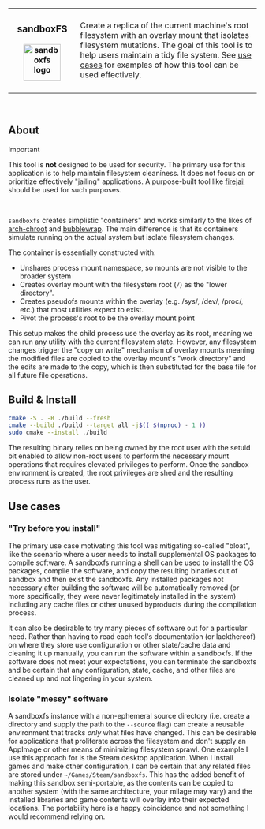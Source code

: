 
<table>
  <th>
    <h3>&nbsp;&nbsp;sandboxFS&nbsp;&nbsp;</h3>
    <img align="center"  width="75" alt="sandboxfs logo" src="https://github.com/user-attachments/assets/413071d5-6dc4-432a-90f1-4ff842ccedab" />
    <br/>
    <br/>
  </th>
<td>
<p>
          
Create a replica of the current machine's root filesystem with an overlay mount that isolates filesystem mutations. The goal of this tool is to help users maintain a tidy file system. See [use cases](use-cases) for examples of how this tool can be used effectively.
        
</p>
</td>
</table>
<br/>

## About

> [!IMPORTANT]
> This tool is **not** designed to be used for security. The primary use for this application is to help maintain filesystem cleaniness.
> It does not focus on or prioritize effectively "jailing" applications. A purpose-built tool like [firejail](https://firejail.wordpress.com) should be used for such purposes.
<br/>

`sandboxfs` creates simplistic "containers" and works similarly to the likes of [arch-chroot](https://man.archlinux.org/man/arch-chroot.8) and [bubblewrap](https://github.com/containers/bubblewrap). The main difference is that its containers simulate running on the actual system but isolate filesystem changes.

The container is essentially constructed with:

* Unshares process mount namespace, so mounts are not visible to the broader system
* Creates overlay mount with the filesystem root (`/`) as the "lower directory".
* Creates pseudofs mounts within the overlay (e.g. /sys/, /dev/, /proc/, etc.) that most utilities expect to exist.
* Pivot the process's root to be the overlay mount point

This setup makes the child process use the overlay as its root, meaning we can run any utility with the current filesystem state. However, any filesystem changes trigger the "copy on write" mechanism of overlay mounts meaning the modified files are copied to the overlay mount's "work directory" and the edits are made to the copy, which is then substituted for the base file for all future file operations.

## Build & Install
```sh
cmake -S . -B ./build --fresh
cmake --build ./build --target all -j$(( $(nproc) - 1 ))
sudo cmake --install ./build
```

The resulting binary relies on being owned by the root user with the setuid bit enabled to allow non-root users to perform the necessary mount operations that requires elevated privileges to perform. Once the sandbox environment is created, the root privileges are shed and the resulting process runs as the user.


## Use cases

### "Try before you install"
The primary use case motivating this tool was mitigating so-called "bloat", like the scenario where a user needs to install supplemental OS packages to compile software. A sandboxfs running a shell can be used to install the OS packages, compile the software, and copy the resulting binaries out of sandbox and then exist the sandboxfs. Any installed packages not necessary after building the software will be automatically removed (or more specifically, they were never legitimately installed in the system) including any cache files or other unused byproducts during the compilation process.

It can also be desirable to try many pieces of software out for a particular need. Rather than having to read each tool's documentation (or lackthereof) on where they store use configuration or other state/cache data and cleaning it up manually, you can run the software within a sandboxfs. If the software does not meet your expectations, you can terminate the sandboxfs and be certain that any configuration, state, cache, and other files are cleaned up and not lingering in your system.

### Isolate "messy" software
A sandboxfs instance with a non-ephemeral source directory (i.e. create a directory and supply the path to the `--source` flag) can create a reusable environment that tracks *only* what files have changed. This can be desirable for applications that proliferate across the filesystem and don't supply an AppImage or other means of minimizing filesystem sprawl. One example I use this approach for is the Steam desktop application. When I install games and make other configuration, I can be certain that any related files are stored under `~/Games/Steam/sandboxfs`. This has the added benefit of making this sandbox semi-portable, as the contents can be copied to another system (with the same architecture, your milage may vary) and the installed libraries and game contents will overlay into their expected locations. The portability here is a happy coincidence and not something I would recommend relying on.


<!-- This creates a replica of the root for any file read operations, and any file write operations trigger the "copy-on-write" mechanism that copies the file to a staging directory and writes the changes to the copied file. Files in the staging directory *overlay* (i.e. mask) files on the rootfs and any future reads return the modified copy's contents. This effectively means that filesystem mutations can be isolated to the staging directory. -->
